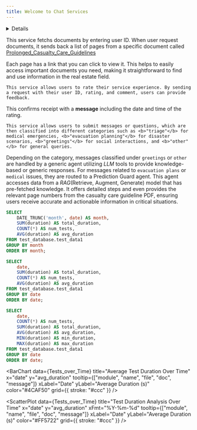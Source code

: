 ```yaml
---
title: Welcome to Chat Services
---
```


<Details title='Intro '>
  A service that facilitates uniform interaction for users with agents and LLMS across the real estate sector.

</Details>

<Accordion>
  <AccordionItem title="Content Service">

This service fetchs documents by entering user ID. When user request documents, it sends back a list of pages from a specific document called [Prolonged_Casualty_Care_Guidelines](/static/21-12_JTS_Prolonged_Casualty_Care_Guidelines.pdf)

Each page has a link that you can click to view it. This helps to easily access important documents you need, making it straightforward to find and use information in the real estate field.

  </AccordionItem>
  <AccordionItem title="Rating Service">

    This service allows users to rate their service experience. By sending a request with their user ID, rating, and comment, users can provide feedback.

This confirms receipt with a <b>message</b> including the date and time of the rating. 

  </AccordionItem>
  <AccordionItem title="Agent Interaction">

    This service allows users to submit messages or questions, which are then classified into different categories such as <b>"triage"</b> for medical emergencies, <b>"evacuation planning"</b> for disaster scenarios, <b>"greetings"</b> for social interactions, and <b>"other"</b> for general queries.

Depending on the category, messages classified under `greetings` or `other` are handled by a generic agent utilizing _LLM_ tools to provide knowledge-based or generic responses. For messages related to `evacuation plans` or `medical` issues, they are routed to a Prediction Guard agent. This agent accesses data from a _RAG_(Retrieve, Augment, Generate) model that has pre-fetched knowledge. It offers detailed steps and even provides the relevant page numbers from the casualty care guideline PDF, ensuring users receive accurate and actionable information in critical situations.

  </AccordionItem>
</Accordion>

<!-- <DownloadData data={name} text="Click Here"/> -->

<!-- <Tabs>
    <Tab label="First Tab">
        Content of the First Tab

        You can use **markdown** here too!
    </Tab>
    <Tab label="Second Tab">
        Content of the Second Tab

        Here's a [link](https://www.google.com)
    </Tab>
</Tabs> -->

<!-- Query to get total duration and number of tests per month -->
```sql table1
SELECT
    DATE_TRUNC('month', date) AS month,
    SUM(duration) AS total_duration,
    COUNT(*) AS num_tests,
    AVG(duration) AS avg_duration
FROM test_database.test_data1
GROUP BY month
ORDER BY month;
```

<!-- 
 Query to get total duration and number of tests per day -->
```sql tabel2
SELECT
    date,
    SUM(duration) AS total_duration,
    COUNT(*) AS num_tests,
    AVG(duration) AS avg_duration
FROM test_database.test_data1
GROUP BY date
ORDER BY date;
```

```sql Tests_over_Time
SELECT
    date,
    COUNT(*) AS num_tests,
    SUM(duration) AS total_duration,
    AVG(duration) AS avg_duration,
    MIN(duration) AS min_duration,
    MAX(duration) AS max_duration
FROM test_database.test_data1
GROUP BY date
ORDER BY date;
```


<!-- <Details title="Definitions">
    
    Definition of metrics in Solutions Targets

    ### Time to Proposal

    Average number of days it takes to create a proposal for a customer

    *Calculation:*
    Sum of the number of days it took to create each proposal, divided by the number of proposals created

    *Source:*
    Hubspot

</Details> -->

<!-- <BigLink href='page1'>
  My Big Link
</BigLink> -->

<!-- ## title: Evidence uses Markdown

Markdown can be used to write expressively in text.

- it supports lists,
- **bolding**, _italics_ and `inline code`,
- links to [external sites](https://google.com) and other [Evidence pages](page1)

{@partial "my-first-partial.md"}

And some content specific to this page.

# This is my first partial

This is some content in the partial.

```python
names = ["Alice", "Bob", "Charlie"]

for name in names:
    print("Hello, " + name)
```

> This is a blockquote
>
> It can span multiple lines
>
> > And can be nested

## Images 🖼️

![Logo](/static/1.jpeg) -->





<!-- <Dropdown data={categories1} name=category value=category>
    <DropdownOption value="%" valueLabel="All Categories"/>
</Dropdown> -->

<!-- <Dropdown name=year>
    <DropdownOption value=% valueLabel="All Years"/>
    <DropdownOption value=2019/>
    <DropdownOption value=2020/>
    <DropdownOption value=2021/>
</Dropdown> -->

<!-- test_database.test_data -->



<BarChart
    data={Tests_over_Time}
    title="Average Test Duration Over Time"
    x="date"
    y="avg_duration"
    tooltip={["module", "name", "file", "doc", "message"]}
    xLabel="Date"
    yLabel="Average Duration (s)"
    color="#4CAF50"
    grid={{ stroke: "#ccc" }}
/>

<ScatterPlot
    data={Tests_over_Time}
    title="Test Duration Analysis Over Time"
    x="date"
    y="avg_duration"
    xFmt="%Y-%m-%d"
    tooltip={["module", "name", "file", "doc", "message"]}
    xLabel="Date"
    yLabel="Average Duration (s)"
    color="#FF5722"
    grid={{ stroke: "#ccc" }}
/>

<DataTable 
data={Tests_over_Time}
/>

<!-- -- Line chart to visualize the total duration of tests by month -->
<LineChart
    data={table1}
    x="month"
    y="total_duration"
    xLabel="Month"
    yLabel="Total Duration (seconds)"
    title="Total Duration of Tests by Month"
    tooltip="Total Duration"
/>

<!-- -- Bar chart to visualize the average duration of tests by month -->
<BarChart
    data={table1}
    x="month"
    y="avg_duration"
    xLabel="Month"
    yLabel="Average Duration (seconds)"
    title="Average Duration of Tests by Month"
    tooltip="Avg Duration"
/>